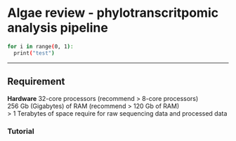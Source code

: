 # Algae review - phylotranscritpomic analysis pipeline

```bash
for i in range(0, 1):
  print("test")
```
- - -
## Requirement

**Hardware**
  32-core processors (recommend > 8-core processors)  
  256 Gb (Gigabytes) of RAM (recommend > 120 Gb of RAM)  
  \> 1 Terabytes of space require for raw sequencing data and processed data  
  



### Tutorial
